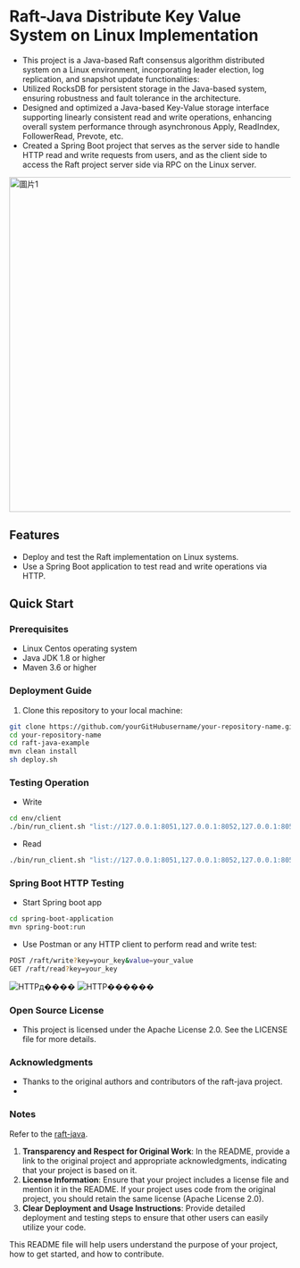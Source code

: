 # Raft-Java Distribute Key Value System on Linux Implementation

- This project is a Java-based Raft consensus algorithm distributed system on a Linux environment, incorporating leader election, log replication, and snapshot update functionalities:
- Utilized RocksDB for persistent storage in the Java-based system, ensuring robustness and fault tolerance in the architecture.
- Designed and optimized a Java-based Key-Value storage interface supporting linearly consistent read and write operations, enhancing overall system performance through asynchronous Apply, ReadIndex, FollowerRead, Prevote, etc.
- Created a Spring Boot project that serves as the server side to handle HTTP read and write requests from users, and as the client side to access the Raft project server side via RPC on the Linux server.


<img width="600" alt="圖片1" src="https://github.com/kevchen266/Raft_Distribute_KV_System/assets/72414426/6c6a9d6c-d20e-462c-bcd8-b08abe6275f9">



## Features

- Deploy and test the Raft implementation on Linux systems.
- Use a Spring Boot application to test read and write operations via HTTP.

## Quick Start

### Prerequisites

- Linux Centos operating system
- Java JDK 1.8 or higher
- Maven 3.6 or higher

### Deployment Guide

1. Clone this repository to your local machine:
```bash
git clone https://github.com/yourGitHubusername/your-repository-name.git
cd your-repository-name
cd raft-java-example
mvn clean install
sh deploy.sh
```

### Testing Operation
- Write
```bash
cd env/client
./bin/run_client.sh "list://127.0.0.1:8051,127.0.0.1:8052,127.0.0.1:8053" hello world
```
- Read
```bash
./bin/run_client.sh "list://127.0.0.1:8051,127.0.0.1:8052,127.0.0.1:8053" hello
```

### Spring Boot HTTP Testing
- Start Spring boot app
```bash
cd spring-boot-application
mvn spring-boot:run
```
- Use Postman or any HTTP client to perform read and write test:
```bash
POST /raft/write?key=your_key&value=your_value
GET /raft/read?key=your_key
```
![HTTPд����](https://github.com/kevchen266/Raft_Distribute_KV_System/assets/72414426/29c1852a-2181-4a7f-b8f1-d335a4581669)
![HTTP������](https://github.com/kevchen266/Raft_Distribute_KV_System/assets/72414426/5de2c416-e3b0-43f7-898c-5457aef1f420)


### Open Source License
- This project is licensed under the Apache License 2.0. See the LICENSE file for more details.
### Acknowledgments
- Thanks to the original authors and contributors of the raft-java project.
-
### Notes
Refer to the [raft-java](https://github.com/wenweihu86/raft-java).
1. **Transparency and Respect for Original Work**: In the README, provide a link to the original project and appropriate acknowledgments, indicating that your project is based on it.
2. **License Information**: Ensure that your project includes a license file and mention it in the README. If your project uses code from the original project, you should retain the same license (Apache License 2.0).
3. **Clear Deployment and Usage Instructions**: Provide detailed deployment and testing steps to ensure that other users can easily utilize your code.

This README file will help users understand the purpose of your project, how to get started, and how to contribute.
